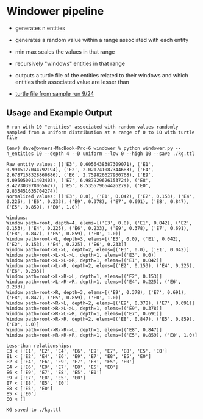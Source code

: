 # Windower pipeline

- generates n entities 
- generates a random value within a range associated with each entity
- min max scales the values in that range 
- recursively "windows" entities in that range
- outputs a turtle file of the entities related to their windows and which entities their associated value are lesser than

- [turtle file from sample run 9/24](./kg.ttl)

## Usage and Example Output

```
# run with 10 "entities" associated with random values randomly sampled from a uniform distribution at a range of 0 to 10 with turtle file 

(env) dave@owners-MacBook-Pro-6 windower % python windower.py --n_entities 10 --depth 4 --D uniform --low 0 --high 10 --save ./kg.ttl

Raw entity values: [('E3', 0.6056438387309071), ('E1', 0.9915127044792194), ('E2', 2.021741087344683), ('E4', 2.6787168328860886), ('E6', 2.759826627930768), ('E9', 4.095050011403403), ('E7', 6.987929626153724), ('E8', 8.427303978065627), ('E5', 8.535579654426279), ('E0', 9.835451635704274)]
Normalized values: [('E3', 0.0), ('E1', 0.042), ('E2', 0.153), ('E4', 0.225), ('E6', 0.233), ('E9', 0.378), ('E7', 0.691), ('E8', 0.847), ('E5', 0.859), ('E0', 1.0)]

Windows:
Window path=root, depth=4, elems=[('E3', 0.0), ('E1', 0.042), ('E2', 0.153), ('E4', 0.225), ('E6', 0.233), ('E9', 0.378), ('E7', 0.691), ('E8', 0.847), ('E5', 0.859), ('E0', 1.0)]
Window path=root->L, depth=3, elems=[('E3', 0.0), ('E1', 0.042), ('E2', 0.153), ('E4', 0.225), ('E6', 0.233)]
Window path=root->L->L, depth=2, elems=[('E3', 0.0), ('E1', 0.042)]
Window path=root->L->L->L, depth=1, elems=[('E3', 0.0)]
Window path=root->L->L->R, depth=1, elems=[('E1', 0.042)]
Window path=root->L->R, depth=2, elems=[('E2', 0.153), ('E4', 0.225), ('E6', 0.233)]
Window path=root->L->R->L, depth=1, elems=[('E2', 0.153)]
Window path=root->L->R->R, depth=1, elems=[('E4', 0.225), ('E6', 0.233)]
Window path=root->R, depth=3, elems=[('E9', 0.378), ('E7', 0.691), ('E8', 0.847), ('E5', 0.859), ('E0', 1.0)]
Window path=root->R->L, depth=2, elems=[('E9', 0.378), ('E7', 0.691)]
Window path=root->R->L->L, depth=1, elems=[('E9', 0.378)]
Window path=root->R->L->R, depth=1, elems=[('E7', 0.691)]
Window path=root->R->R, depth=2, elems=[('E8', 0.847), ('E5', 0.859), ('E0', 1.0)]
Window path=root->R->R->L, depth=1, elems=[('E8', 0.847)]
Window path=root->R->R->R, depth=1, elems=[('E5', 0.859), ('E0', 1.0)]

Less-than relationships:
E3 < ['E1', 'E2', 'E4', 'E6', 'E9', 'E7', 'E8', 'E5', 'E0']
E1 < ['E2', 'E4', 'E6', 'E9', 'E7', 'E8', 'E5', 'E0']
E2 < ['E4', 'E6', 'E9', 'E7', 'E8', 'E5', 'E0']
E4 < ['E6', 'E9', 'E7', 'E8', 'E5', 'E0']
E6 < ['E9', 'E7', 'E8', 'E5', 'E0']
E9 < ['E7', 'E8', 'E5', 'E0']
E7 < ['E8', 'E5', 'E0']
E8 < ['E5', 'E0']
E5 < ['E0']
E0 < []

KG saved to ./kg.ttl

```
